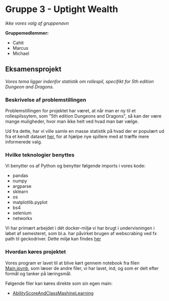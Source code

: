 # Gruppe 3 - Uptight Wealth
*Ikke vores valg af gruppenavn*

**Gruppemedlemmer:**
- Cahit
- Marcus
- Michael

## Eksamensprojekt

*Vores tema ligger indenfor statistik om rollespil, specifikt for 5th edition Dungeon and Dragons.*


### Beskrivelse af problemstillingen

Problemstillingen for projektet har været, at når man er ny til et rollespilssytem, som "5th edition Dungeons and Dragons", så kan der være mange muligheder, hvor man ikke helt ved hvad man bør vælge.

Ud fra dette, har vi ville samle en masse statistik på hvad der er populært ud fra et kendt dataset [her](https://github.com/oganm/dndstats/blob/master/docs/charTable.tsv), for at hjælpe nye spillere med at træffe mere informerede valg.


### Hvilke teknologier benyttes
Vi benytter os af Python og benytter følgende imports i vores kode:
- pandas
- numpy
- argparse
- sklearn
- os
- matplotlib.pyplot
- bs4
- selenium
- networkx

Vi har primært arbejdet i dét docker-miljø vi har brugt i undervisningen i løbet af semesteret, som bl.a. har påvirket brugen af webscrabing ved fx path til geckodriver. Dette miljø kan findes [her](https://github.com/Hartmannsolution/docker_notebooks)


### Hvordan køres projektet
Vores program er lavet til at blive kørt gennem notebook fra filen [Main.ipynb](https://github.com/Micniks/Python-Exam/blob/main/Main.ipynb), som læser de andre filer, vi har lavet, ind, og som er delt efter formål og tanker på læringsmål.

Følgende filer kan køres direkte som sin egen main:
* [AbilityScoreAndClassMashineLearning](https://github.com/Micniks/Python-Exam/blob/main/AbilityScoreAndClassMashineLearning.py)

